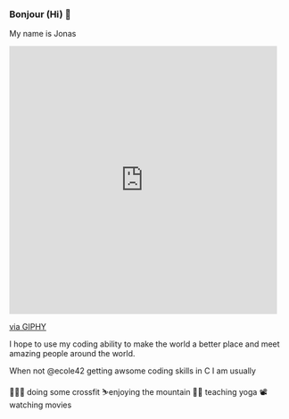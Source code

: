 ### Bonjour (Hi) 👋

My name is Jonas

<iframe src="https://giphy.com/embed/7mphKnQl4gUz6" width="480" height="480" frameBorder="0" class="giphy-embed" allowFullScreen></iframe><p><a href="https://giphy.com/gifs/artists-on-tumblr-foxadhd-7mphKnQl4gUz6">via GIPHY</a></p>

I hope to use my coding ability to make the world a better place and meet amazing people around the world.

When not @ecole42 getting awsome coding skills in C I am usually

 🏋🏼‍♂️ doing some crossfit
 ⛷enjoying the mountain 
 🧘‍♂️ teaching yoga
 📽 watching movies
